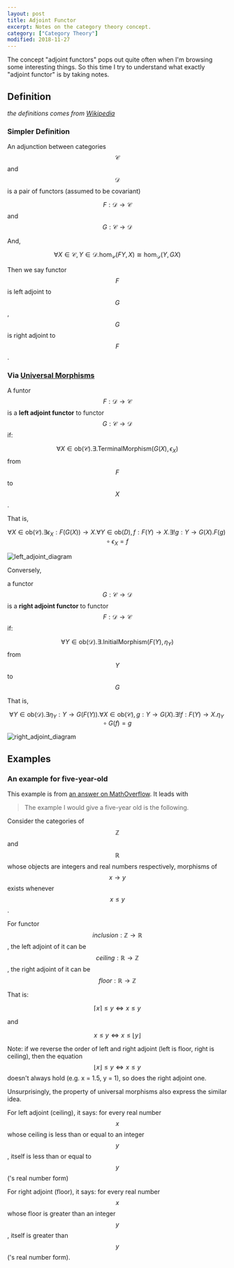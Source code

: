 ```yaml
---
layout: post
title: Adjoint Functor
excerpt: Notes on the category theory concept.
category: ["Category Theory"]
modified: 2018-11-27
---
```


The concept "adjoint functors" pops out quite often when I'm browsing some interesting things. So this time I try to understand what exactly "adjoint functor" is by taking notes.

## Definition

_the definitions comes from [Wikipedia](https://en.wikipedia.org/wiki/Adjoint_functors#Definition_via_universal_morphisms)_

### Simpler Definition

An adjunction between categories $$ \mathcal{C} $$ and $$ \mathcal{D} $$ is a pair of functors (assumed to be covariant)

$$ F:{\mathcal {D}}\rightarrow {\mathcal {C}} $$ and $$ G:{\mathcal {C}}\rightarrow {\mathcal {D}} $$

And,

$$ \forall X \in \mathcal{C}, Y \in \mathcal{D}. \mathrm {hom} _{\mathcal {C}}(FY,X) \cong \mathrm {hom} _{\mathcal {D}}(Y,GX) $$

Then we say functor $$ F $$ is left adjoint to $$ G $$, $$ G $$ is right adjoint to $$ F $$.

### Via [Universal Morphisms](https://en.wikipedia.org/wiki/Universal_property)

A funtor $$ F: \mathcal{D} \to \mathcal{C} $$ is a **left adjoint functor** to functor $$ G : \mathcal{C} \to \mathcal{D} $$ if: 

$$ \forall X \in \mathrm{ob}(\mathcal{C}). \exists. \mathrm{TerminalMorphism} (G(X), \epsilon_X) $$ from $$ F $$ to $$ X $$.

That is,

$$ \forall X \in \mathrm{ob}(\mathcal{C}). \exists \epsilon_X : F(G(X)) \to X. \forall Y \in \mathrm{ob}(D), f : F(Y) \to X. \exists ! g : Y \to G(X). F(g) \circ \epsilon_X = f $$

![left_adjoint_diagram](https://wikimedia.org/api/rest_v1/media/math/render/svg/44af0381f1f2cc20703f9a55646dc8aa3b0dd14d)

Conversely,

a functor $$ G : \mathcal{C} \to \mathcal{D} $$ is a **right adjoint functor** to functor $$ F : \mathcal{D} \to \mathcal{C} $$ if:

$$ \forall Y \in \mathrm{ob}(\mathcal{D}). \exists. \mathrm{InitialMorphism}(F(Y), \eta_Y) $$ from $$ Y $$ to $$ G $$

That is,

$$ \forall Y \in \mathrm{ob}(\mathcal{D}). \exists \eta_Y : Y \to G(F(Y)). \forall X \in \mathrm{ob}(\mathcal{C}), g : Y \to G(X). \exists ! f : F(Y) \to X. \eta_Y \circ G(f) = g $$

![right_adjoint_diagram](https://wikimedia.org/api/rest_v1/media/math/render/svg/0a3195dd654be31dc101171065cec60e6c1326ff)

## Examples

### An example for five-year-old

This example is from [an answer on MathOverflow](https://mathoverflow.net/a/51659). It leads with

> The example I would give a five-year old is the following.

Consider the categories of $$ \mathbb{Z} $$ and $$ \mathbb{R} $$ whose objects are integers and real numbers respectively, morphisms of $$ x \to y $$ exists whenever $$ x \le y $$.

For functor $$ inclusion : \mathbb{Z} \to \mathbb{R} $$, the left adjoint of it can be $$ ceiling : \mathbb{R} \to \mathbb{Z} $$, the right adjoint of it can be $$ floor : \mathbb{R} \to \mathbb{Z} $$

That is:

$$ \lceil x \rceil \le y \Leftrightarrow x \le y $$

and 

$$ x \le y \Leftrightarrow x \le \lfloor y \rfloor $$

Note: if we reverse the order of left and right adjoint (left is floor, right is ceiling), then the equation $$ \lfloor x \rfloor \le y \Leftrightarrow x \le y $$ doesn't always hold (e.g. x = 1.5, y = 1), so does the right adjoint one.

Unsurprisingly, the property of universal morphisms also express the similar idea.

For left adjoint (ceiling), it says: for every real number $$ x $$ whose ceiling is less than or equal to an integer $$ y $$, itself is less than or equal to $$ y $$('s real number form)

For right adjoint (floor), it says: for every real number $$ x $$ whose floor is greater than an integer $$ y $$, itself is greater than $$ y $$('s real number form).
